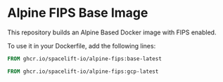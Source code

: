 # Alpine FIPS Base Image

This repository builds an Alpine Based Docker image with FIPS enabled.

To use it in your Dockerfile, add the following lines:
```dockerfile
FROM ghcr.io/spacelift-io/alpine-fips:base-latest

FROM ghcr.io/spacelift-io/alpine-fips:gcp-latest
```